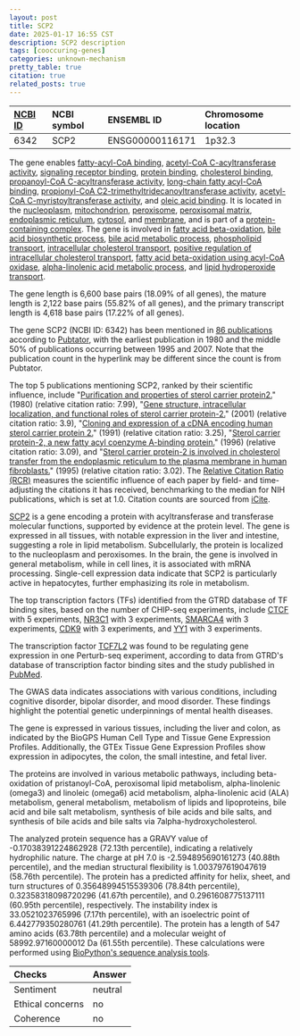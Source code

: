 ```yaml
---
layout: post
title: SCP2
date: 2025-01-17 16:55 CST
description: SCP2 description
tags: [cooccuring-genes]
categories: unknown-mechanism
pretty_table: true
citation: true
related_posts: true
---
```




| [NCBI ID](https://www.ncbi.nlm.nih.gov/gene/6342) | NCBI symbol | ENSEMBL ID | Chromosome location |
| :-------- | :------- | :-------- | :------- |
| 6342  | SCP2 | ENSG00000116171 | 1p32.3  |



The gene enables [fatty-acyl-CoA binding](https://amigo.geneontology.org/amigo/term/GO:0000062), [acetyl-CoA C-acyltransferase activity](https://amigo.geneontology.org/amigo/term/GO:0003988), [signaling receptor binding](https://amigo.geneontology.org/amigo/term/GO:0005102), [protein binding](https://amigo.geneontology.org/amigo/term/GO:0005515), [cholesterol binding](https://amigo.geneontology.org/amigo/term/GO:0015485), [propanoyl-CoA C-acyltransferase activity](https://amigo.geneontology.org/amigo/term/GO:0033814), [long-chain fatty acyl-CoA binding](https://amigo.geneontology.org/amigo/term/GO:0036042), [propionyl-CoA C2-trimethyltridecanoyltransferase activity](https://amigo.geneontology.org/amigo/term/GO:0050632), [acetyl-CoA C-myristoyltransferase activity](https://amigo.geneontology.org/amigo/term/GO:0050633), and [oleic acid binding](https://amigo.geneontology.org/amigo/term/GO:0070538). It is located in the [nucleoplasm](https://amigo.geneontology.org/amigo/term/GO:0005654), [mitochondrion](https://amigo.geneontology.org/amigo/term/GO:0005739), [peroxisome](https://amigo.geneontology.org/amigo/term/GO:0005777), [peroxisomal matrix](https://amigo.geneontology.org/amigo/term/GO:0005782), [endoplasmic reticulum](https://amigo.geneontology.org/amigo/term/GO:0005783), [cytosol](https://amigo.geneontology.org/amigo/term/GO:0005829), and [membrane](https://amigo.geneontology.org/amigo/term/GO:0016020), and is part of a [protein-containing complex](https://amigo.geneontology.org/amigo/term/GO:0032991). The gene is involved in [fatty acid beta-oxidation](https://amigo.geneontology.org/amigo/term/GO:0006635), [bile acid biosynthetic process](https://amigo.geneontology.org/amigo/term/GO:0006699), [bile acid metabolic process](https://amigo.geneontology.org/amigo/term/GO:0008206), [phospholipid transport](https://amigo.geneontology.org/amigo/term/GO:0015914), [intracellular cholesterol transport](https://amigo.geneontology.org/amigo/term/GO:0032367), [positive regulation of intracellular cholesterol transport](https://amigo.geneontology.org/amigo/term/GO:0032385), [fatty acid beta-oxidation using acyl-CoA oxidase](https://amigo.geneontology.org/amigo/term/GO:0033540), [alpha-linolenic acid metabolic process](https://amigo.geneontology.org/amigo/term/GO:0036109), and [lipid hydroperoxide transport](https://amigo.geneontology.org/amigo/term/GO:1901373).


The gene length is 6,600 base pairs (18.09% of all genes), the mature length is 2,122 base pairs (55.82% of all genes), and the primary transcript length is 4,618 base pairs (17.22% of all genes).


The gene SCP2 (NCBI ID: 6342) has been mentioned in [86 publications](https://pubmed.ncbi.nlm.nih.gov/?term=%22SCP2%22) according to [Pubtator](https://academic.oup.com/nar/article/47/W1/W587/5494727), with the earliest publication in 1980 and the middle 50% of publications occurring between 1995 and 2007. Note that the publication count in the hyperlink may be different since the count is from Pubtator.


The top 5 publications mentioning SCP2, ranked by their scientific influence, include "[Purification and properties of sterol carrier protein2.](https://pubmed.ncbi.nlm.nih.gov/7372677)" (1980) (relative citation ratio: 7.99), "[Gene structure, intracellular localization, and functional roles of sterol carrier protein-2.](https://pubmed.ncbi.nlm.nih.gov/11591437)" (2001) (relative citation ratio: 3.9), "[Cloning and expression of a cDNA encoding human sterol carrier protein 2.](https://pubmed.ncbi.nlm.nih.gov/1703300)" (1991) (relative citation ratio: 3.25), "[Sterol carrier protein-2, a new fatty acyl coenzyme A-binding protein.](https://pubmed.ncbi.nlm.nih.gov/8943231)" (1996) (relative citation ratio: 3.09), and "[Sterol carrier protein-2 is involved in cholesterol transfer from the endoplasmic reticulum to the plasma membrane in human fibroblasts.](https://pubmed.ncbi.nlm.nih.gov/7642518)" (1995) (relative citation ratio: 3.02). The [Relative Citation Ratio (RCR)](https://journals.plos.org/plosbiology/article?id=10.1371/journal.pbio.1002541) measures the scientific influence of each paper by field- and time-adjusting the citations it has received, benchmarking to the median for NIH publications, which is set at 1.0. Citation counts are sourced from [iCite](https://icite.od.nih.gov).


[SCP2](https://www.proteinatlas.org/ENSG00000116171-SCP2) is a gene encoding a protein with acyltransferase and transferase molecular functions, supported by evidence at the protein level. The gene is expressed in all tissues, with notable expression in the liver and intestine, suggesting a role in lipid metabolism. Subcellularly, the protein is localized to the nucleoplasm and peroxisomes. In the brain, the gene is involved in general metabolism, while in cell lines, it is associated with mRNA processing. Single-cell expression data indicate that SCP2 is particularly active in hepatocytes, further emphasizing its role in metabolism.


The top transcription factors (TFs) identified from the GTRD database of TF binding sites, based on the number of CHIP-seq experiments, include [CTCF](https://www.ncbi.nlm.nih.gov/gene/10664) with 5 experiments, [NR3C1](https://www.ncbi.nlm.nih.gov/gene/2908) with 3 experiments, [SMARCA4](https://www.ncbi.nlm.nih.gov/gene/6597) with 3 experiments, [CDK9](https://www.ncbi.nlm.nih.gov/gene/1025) with 3 experiments, and [YY1](https://www.ncbi.nlm.nih.gov/gene/7528) with 3 experiments.


The transcription factor [TCF7L2](https://www.ncbi.nlm.nih.gov/gene/9968) was found to be regulating gene expression in one Perturb-seq experiment, according to data from GTRD's database of transcription factor binding sites and the study published in [PubMed](https://pubmed.ncbi.nlm.nih.gov/35688146/).


The GWAS data indicates associations with various conditions, including cognitive disorder, bipolar disorder, and mood disorder. These findings highlight the potential genetic underpinnings of mental health diseases.



The gene is expressed in various tissues, including the liver and colon, as indicated by the BioGPS Human Cell Type and Tissue Gene Expression Profiles. Additionally, the GTEx Tissue Gene Expression Profiles show expression in adipocytes, the colon, the small intestine, and fetal liver.


The proteins are involved in various metabolic pathways, including beta-oxidation of pristanoyl-CoA, peroxisomal lipid metabolism, alpha-linolenic (omega3) and linoleic (omega6) acid metabolism, alpha-linolenic acid (ALA) metabolism, general metabolism, metabolism of lipids and lipoproteins, bile acid and bile salt metabolism, synthesis of bile acids and bile salts, and synthesis of bile acids and bile salts via 7alpha-hydroxycholesterol.



The analyzed protein sequence has a GRAVY value of -0.17038391224862928 (72.13th percentile), indicating a relatively hydrophilic nature. The charge at pH 7.0 is -2.594895690161273 (40.88th percentile), and the median structural flexibility is 1.003797619047619 (58.76th percentile). The protein has a predicted affinity for helix, sheet, and turn structures of 0.35648994515539306 (78.84th percentile), 0.32358318098720296 (41.67th percentile), and 0.2961608775137111 (60.95th percentile), respectively. The instability index is 33.0521023765996 (7.17th percentile), with an isoelectric point of 6.442779350280761 (41.29th percentile). The protein has a length of 547 amino acids (63.78th percentile) and a molecular weight of 58992.97160000012 Da (61.55th percentile). These calculations were performed using [BioPython's sequence analysis tools](https://biopython.org/docs/1.75/api/Bio.SeqUtils.ProtParam.html).





| Checks    | Answer |
| :-------- | :------- |
| Sentiment  | neutral   |
| Ethical concerns | no     |
| Coherence    | no    |